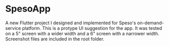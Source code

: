 # SpesoApp

A new Flutter project I designed and implemented for Speso's on-demand-service
platform. This is a protype UI suggestion for the app. It was tested on a 5" screen with a wider width
and a 6" screen with a narrower width. Screenshot files are included in the root folder.
